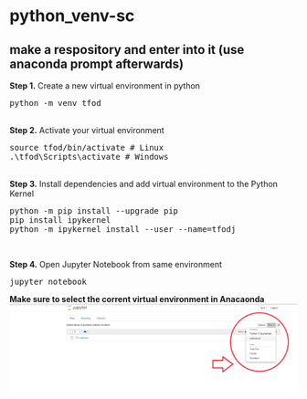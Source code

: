 # python_venv-sc

## make a respository and enter into it (use anaconda prompt afterwards)

<b>Step 1.</b> Create a new virtual environment in python
<pre>
python -m venv tfod
</pre> 
<br/>
<b>Step 2.</b> Activate your virtual environment
<pre>
source tfod/bin/activate # Linux
.\tfod\Scripts\activate # Windows 
</pre>
<br/>
<b>Step 3.</b> Install dependencies and add virtual environment to the Python Kernel
<pre>
python -m pip install --upgrade pip
pip install ipykernel
python -m ipykernel install --user --name=tfodj
</pre>
<br/>

<b>Step 4.</b> Open Jupyter Notebook from same environment
<pre>
jupyter notebook
</pre>

<b>Make sure to select the corrent virtual environment in Anacaonda
<img src="https://raw.githubusercontent.com/shifttogit-deepanshu/python_venv-sc/main/forpyvenv.png">
